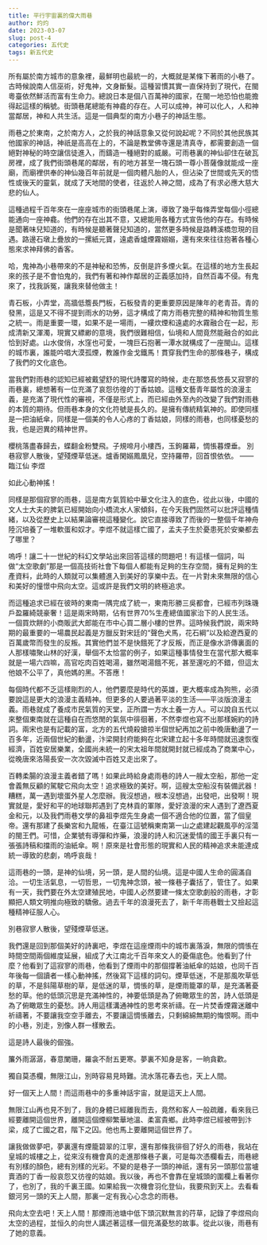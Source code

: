 ```yaml
---
title: 平行宇宙裏的偉大雨巷
author: 灼灼
date: 2023-03-07
slug: post-4
categories: 五代史
tags: 新五代史
---
```



所有屬於南方城市的意象裡，最鮮明也最統一的，大概就是某條下著雨的小巷了。古時候說南人信巫術，好鬼神，文身斷髮。這種習慣其實一直保持到了現代，在閩粵臺依然鮮活而富有生命力。總說日本是個八百萬神的國家，在閩一地恐怕也能擔得起這樣的稱號。街頭巷尾總能有神龕的存在。人可以成神，神可以化人，人和神當鄰居，神和人共生活。這是一個典型的南方小巷子的神話生態。

雨巷之於東南，之於南方人，之於我的神話意象又從何說起呢？不同於其他民族其他國家的神話，神祇是高高在上的，不論是教堂佛寺還是清真寺，都需要創造一個絕對神秘的時空讓信徒進入，而鑄造一種絕對的威嚴。可雨巷裏的神仙卻住在破瓦房裡，成了我們街頭巷尾的鄰居，有的地方甚至一塊石頭一尊小菩薩像就能成一座廟，而廟裡供奉的神仙幾百年前就是一個肉體凡胎的人，但沾染了世間或先天的悟性或後天的靈氣，就成了天地間的使者，往返於人神之間，成為了有求必應大慈大悲的仙人。

這種過程千百年來在一座座城市的街頭巷尾上演，導致了幾乎每條弄堂每個小徑總能通向一座神龕。他們的存在出其不意，又總能用各種方式宣告他的存在。有時候是聞著味兒知道的，有時候是聽著聲兒知道的，當然更多時候是路轉溪橋忽現的目遇。路邊石墩上疊放的一摞紙元寶，遠處香爐煙霧嫋嫋，還有來來往往抱著各種心態來求神拜佛的香客。

哈，鬼神為小巷帶來的不是神秘和恐怖，反倒是許多煙火氣。在這樣的地方生長起來的孩子是不會怕鬼的，我們有著和神作鄰居的正義感加持，自然百毒不侵。有鬼來了，找我訴冤，讓我來替他做主！

青石板，小弄堂，高牆低簷長門板，石板發青的更重要原因是陳年的老青苔。青的發黑，這是又不得不提到雨水的功勞，這才構成了南方雨巷完整的精神和物質生態之統一。雨是重要一環，如果不是一場雨，一縷炊煙和遠處的水霧融合在一起，形成清新又渾濁，現實又縹緲的意境，我們很難相信，仙境和人間竟然能融合的如此恰到好處。山水俊俏，水窪也可愛，一塊巨石抱著一潭水就構成了一座閩山。這樣的城市裏，誰能吟唱大漠孤煙，教誰作金戈鐵馬！貫穿我們生命的那條巷子，構成了我們的文化底色。

當我們對雨巷的認知已經被戴望舒的現代詩覆寫的時候，走在那悠長悠長又寂寥的雨巷裏，總想著有一位充滿了哀怨彷徨的丁香姑娘。這種文藝青年屬性的浪漫主義，是充滿了現代性的審視，不僅是形式上，而已經由外至內的改變了我們對雨巷的本質的期待。但雨巷本身的文化符號是長久的。是擁有傳統精氣神的。即使同樣是一把油紙傘，同樣是一個美的令人心疼的丁香姑娘，同樣的雨巷，也同樣憂愁的我，也是迥異的精神世界。


櫻桃落盡春歸去，蝶翻金粉雙飛。子規啼月小樓西，玉鉤羅幕，惆悵暮煙垂。
別巷寂寥人散後，望殘煙草低迷。爐香閑嫋鳳凰兒，空持羅帶，回首恨依依。
——臨江仙 李煜

如此心動神搖！


同樣是那個寂寥的雨巷，這是南方氣質給中華文化注入的底色，從此以後，中國的文人士大夫的脾氣已經開始向小橋流水人家傾斜，在今天我們固然可以批評這種情緒，以及從歷史上以結果論審視這種變化。說它直接導致了而後的一整個千年神舟陸沉培養了一堆軟蛋和奴才。李煜不就這樣亡國了，孟夫子生於憂患死於安樂都去了哪里？

嗚呼！讓二十一世紀的科幻文學站出來回答這樣的問題吧！有這樣一個詞，叫做“太空歌劇”那是一個高技術社會下每個人都能有足夠的生存空間，擁有足夠的生產資料，此時的人類就可以集體進入到美好的享樂中去。在一片對未來無限的信心和美好的憧憬中飛向太空。這或許是我們文明的終極追求。

而這種追求已經在彼時的東南一隅完成了統一，東南形勝三吳都會，已經市列珠璣戶盈羅綺競豪奢！這是兩宋時期，佔有世界70%生產總值國家治下的人民生活。一個買炊餅的小商販武大郎能在市中心買二層小樓的世界。這時候我們說，兩宋時期的最重要的一場農民起義是方臘反對宋廷的“聲色犬馬，花石綱”以及給遼西夏的百萬歲幣而發生的反叛。其實他們並不是快餓死了才反叛，而正是像水滸傳裏面的人那樣嘯聚山林的好漢，舉個不太恰當的例子，如果這種事情發生在當代那大概率就是一場六四嘛，高官吃肉百姓喝湯，雖然喝湯餓不死，甚至還吃的不錯，但這太他娘不公平了，真他媽的黑。不答應！

每個時代都不乏這樣剛烈的人，他們要麼是時代的英雄，更大概率成為狗熊，必須要說這是更大的浪漫主義精神。但更多的人要過著平淡的生活——平淡版浪漫主義。雨巷就成了養成市民氣質的天堂，正所謂一方水土養一方人。可以說自五代以來整個東南就在這種自在而悠閒的氣氛中徘徊著，不然李煜也寫不出那樣婉約的詩詞。兩宋也是有記載的富，北方的五代燒殺搶掠半個世紀再加之前中晚唐動盪了一百多年，近兩個世紀的動盪，汴梁開封府能夠在北宋建立起十多年時間就迅速恢復經濟，百姓安居樂業，全國尚未統一的宋太祖年間就開封就已經成為了商業中心，從晚唐來洛陽長安一次次毀滅中百姓又走出來了。

百轉柔腸的浪漫主義者錯了嗎！如果此時給身處雨巷的詩人一艘太空船，那他一定會義無反顧的駕駛它飛向太空！追求極致的美好。啊，這艘太空船沒有裝備武器！糟糕，萬一遇到壞蛋外星人怎麼辦。我沒想過，根本沒想過，出發吧，出發啊！現實就是，愛好和平的地球聯邦遇到了克林貢的軍隊，愛好浪漫的宋人遇到了遼西夏金和元，以及我們雨巷文學的鼻祖李煜先生身處一個不適合他的位置，當了個皇帝。還有那建了長樂宮和九龍帳，在臺江這號稱東南第一山之處建起觀風亭的淫蕩的閩王們。可惜，企業號有導彈和炸藥，浪漫的詩人和沉迷愛情的國王手裏只有一張張詩稿和擋雨的油紙傘。啊！原來是社會形態的現實和人民的精神追求未能達成統一導致的悲劇，嗚呼哀哉！

這雨巷的一頭，是神的仙境，另一頭，是人間的仙境。這是中國人生命的圓滿自洽。一切生活氣息，一切哲思，一切鬼神念頭，被一條巷子囊括了，管住了。如果有一天，我們要在外太空建殖民地，中國人必然要建一條太空歌劇般的雨巷，才彰顯把人類文明推向極致的驕傲。過去千年的浪漫死去了，新千年雨巷戰士又撿起這種精神征服人心。


別巷寂寥人散後，望殘煙草低迷。

我們還是回到那個美好的詩裏吧，李煜在這座煙雨中的城市裏落淚，無限的惆悵在時間空間兩個維度延展，組成了大江南北千百年來文人的憂傷底色。他看到了什麼？他看到了這寂寥的雨巷，他看到了煙雨中的那個撐著油紙傘的姑娘，也同千百年後每一個讀者一樣心動神搖，然後寫下這樣的詞句。煙草低迷，不是那風吹草低的草，不是斜陽草樹的草，是低迷的草，惆悵的草，是煙雨籠罩的草，是充滿著憂愁的草。他的低頭沉思是充滿神性的，神要低頭是為了俯瞰眾生的苦，詩人低頭是為了俯瞰眾生的憂愁。詩人用這樣溝通神性的思考來祈禱。在一片焚香煙霧迷離中祈禱著，不要讓我空空手離去，不要讓這惆悵離去，只剩綿綿無期的悔恨啊。雨中的小巷，別走，別像人群一樣散去。

這是詩人最後的倔強。

簾外雨潺潺，春意闌珊，羅衾不耐五更寒。夢裏不知身是客，一晌貪歡。

獨自莫憑欄，無限江山，別時容易見時難。流水落花春去也，天上人間。


好一個天上人間！而這雨巷中的多重神話宇宙，就是這天上人間。

無限江山再也見不到了，我的身體已經離我而去，竟然和客人一般疏離，看來我已經要離開這個世界，離開這個煙柳繁華地溫、柔富貴鄉。此時李煜已經被帶到汴梁，成了亡國之君，階下之囚。他也馬上要離開這個世界了。

讓我做做夢吧，夢裏還有煙籠碧翠的江寧，還有那條我徘徊了好久的雨巷，我站在皇城的城樓之上，從來沒有機會真的走進那條巷子裏，可是每次憑欄看去，雨巷總有別樣的顏色，總有別樣的光彩。不變的是巷子一頭的神祇，還有另一頭那位當壚賣酒的丁香一般哀怨又彷徨的姑娘。我以後，再也不會靠在皇城頭的圍欄上看著你了，也別了，我的千裏王國。如果給我一次機會羽化登仙，我要飛到天上。去看看銀河另一頭的天上人間，那裏一定有我心心念念的雨巷。

飛向太空去吧！天上人間！那煙雨池塘中低下頭沉默無言的荇草，記錄了李煜飛向太空的過程，並恒久的向世人講述著這樣一個充滿憂愁的故事。從此以後，雨巷有了她的意義。
